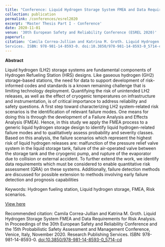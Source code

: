 ```yaml
---
title: "Conference: Liquid Hydrogen Storage System FMEA and Data Requirements for Risk Analysis"
collection: publication
permalink: /conferences/esrel2020
excerpt: 'Master Thesis Part I - Conference'
date: 2020-11-01
venue: '30th European Safety and Reliability Conference (ESREL 2020)'
paperurl: 
citation: 'Camila Correa-Jullian and Katrina M. Groth. Liquid Hydrogen Storage System FMEA and Data Requirements for Risk Analysis. In Proceedings of the 30th European Safety and Reliability Conference and the 15th Probabilistic Safety Assessment and Management Conference, Venice, Italy, November 2020. Research Publishing
Services. ISBN: 978-981-14-8593-0. doi:10.3850/978-981-14-8593-0_5714-cd'
---
```

**Abstract**

Liquid hydrogen (LH2) storage systems are fundamental components of Hydrogen Refueling Station (HRS) designs. Like gaseous hydrogen (GH2) storage-based stations, the need for data to support development of risk-informed codes and standards is a known remaining challenge that is limiting technology deployment. Quantifying the risk of unintended LH2 releases, as well as the effect of cryogenic temperatures on infrastructure and instrumentation, is of critical importance to address reliability and safety questions. A first step toward characterizing LH2 system-related risk scenarios is the identification of relevant failure modes. One means for doing this is through the development of a Failure Analysis and Effects Analysis (FMEA). Hence, in this study we apply the FMEA process to a generic liquid hydrogen storage design to identify liquid hydrogen-related failure modes and to qualitatively assess probability and severity classes. Based on this analysis, the failure scenarios which represent the highest risk of liquid hydrogen releases are: malfunction of the pressure relief valve system in the liquid storage tank, failure of the air-operated valve between the storage tank and the cryogenic pump, and rupture of the evaporator due to collision or external accident. To further extend the work, we identify data requirements which must be considered to enable quantitative risk assessment (QRA) on these systems. Additionally, failure detection methods are discussed for possible extension to methods involving early failure detection and prognosis capabilities

Keywords: Hydrogen fueling station, Liquid hydrogen storage, FMEA, Risk scenarios.

[View here](https://github.com/CamCorreaJullian/CamCorreaJullian.github.io/files/8911281/esrel_2020.pdf)

Recommended citation: Camila Correa-Jullian and Katrina M. Groth. Liquid Hydrogen Storage System FMEA and Data Requirements for Risk Analysis. In Proceedings of the 30th European Safety and Reliability Conference and the 15th Probabilistic Safety Assessment and Management Conference, Venice, Italy, November 2020. Research Publishing
Services. ISBN: 978-981-14-8593-0. [doi:10.3850/978-981-14-8593-0_5714-cd](http://rpsonline.com.sg/proceedings/9789811485930/html/5714.xml)
